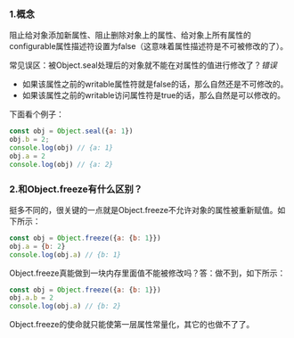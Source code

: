 ### 1.概念

阻止给对象添加新属性、阻止删除对象上的属性、给对象上所有属性的configurable属性描述符设置为false（这意味着属性描述符是不可被修改的了）。

常见误区：被Object.seal处理后的对象就不能在对属性的值进行修改了？*错误*

+ 如果该属性之前的writable属性符就是false的话，那么自然还是不可修改的。
+ 如果该属性之前的writable访问属性符是true的话，那么自然是可以修改的。

下面看个例子：

```javascript
const obj = Object.seal({a: 1})
obj.b = 2;
console.log(obj) // {a: 1}
obj.a = 2
console.log(obj) // {a: 2}
```

### 2.和Object.freeze有什么区别？

挺多不同的，很关键的一点就是Object.freeze不允许对象的属性被重新赋值。如下所示：

```javascript
const obj = Object.freeze({a: {b: 1}})
obj.a = {b: 2}
console.log(obj.a) // {b: 1}
```

Object.freeze真能做到一块内存里面值不能被修改吗？答：做不到，如下所示：

```javascript
const obj = Object.freeze({a: {b: 1}})
obj.a.b = 2
console.log(obj.a) // {b: 2}
```

Object.freeze的使命就只能使第一层属性常量化，其它的也做不了了。